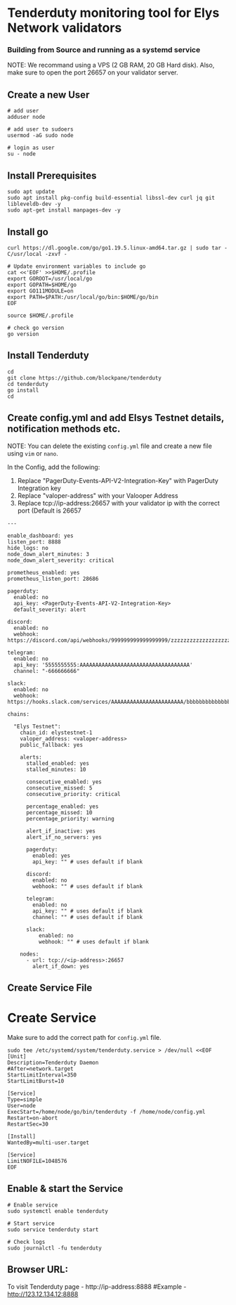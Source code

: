 # Tenderduty monitoring tool for Elys Network validators
### Building from Source and running as a systemd service

NOTE: We recommand using a VPS (2 GB RAM, 20 GB Hard disk). Also, make sure to open the port 26657 on your validator server.

## Create a new User

```
# add user
adduser node

# add user to sudoers
usermod -aG sudo node

# login as user
su - node
```

## Install Prerequisites

```
sudo apt update
sudo apt install pkg-config build-essential libssl-dev curl jq git libleveldb-dev -y
sudo apt-get install manpages-dev -y
```

## Install go
```
curl https://dl.google.com/go/go1.19.5.linux-amd64.tar.gz | sudo tar -C/usr/local -zxvf -

# Update environment variables to include go
cat <<'EOF' >>$HOME/.profile
export GOROOT=/usr/local/go
export GOPATH=$HOME/go
export GO111MODULE=on
export PATH=$PATH:/usr/local/go/bin:$HOME/go/bin
EOF

source $HOME/.profile

# check go version
go version
```

## Install Tenderduty

```
cd
git clone https://github.com/blockpane/tenderduty
cd tenderduty
go install
cd
```

## Create config.yml and add Elsys Testnet details, notification methods etc. 
NOTE: You can delete the existing ``config.yml`` file and create a new file using ``vim`` or ``nano``.

In the Config, add the following:
1. Replace "PagerDuty-Events-API-V2-Integration-Key" with PagerDuty Integration key
2. Replace "valoper-address" with your Valooper Address
3. Replace tcp://ip-address:26657 with your validator ip with the correct port (Default is 26657

```
---

enable_dashboard: yes
listen_port: 8888
hide_logs: no
node_down_alert_minutes: 3
node_down_alert_severity: critical

prometheus_enabled: yes
prometheus_listen_port: 28686

pagerduty:
  enabled: no
  api_key: <PagerDuty-Events-API-V2-Integration-Key>
  default_severity: alert

discord:
  enabled: no
  webhook: https://discord.com/api/webhooks/999999999999999999/zzzzzzzzzzzzzzzzzzzzzzzzzzzzzzzzzzzzzzzzzzzzzzzzzzzzzzzzzzzzzzzzzzzz

telegram:
  enabled: no
  api_key: '5555555555:AAAAAAAAAAAAAAAAAAAAAAAAAAAAAAAAAAA'
  channel: "-666666666"

slack:
  enabled: no
  webhook: https://hooks.slack.com/services/AAAAAAAAAAAAAAAAAAAAAAA/bbbbbbbbbbbbbbbbbbbbbbbb

chains:

  "Elys Testnet":
    chain_id: elystestnet-1
    valoper_address: <valoper-address>
    public_fallback: yes

    alerts:
      stalled_enabled: yes
      stalled_minutes: 10

      consecutive_enabled: yes
      consecutive_missed: 5
      consecutive_priority: critical

      percentage_enabled: yes
      percentage_missed: 10
      percentage_priority: warning

      alert_if_inactive: yes
      alert_if_no_servers: yes

      pagerduty:
        enabled: yes
        api_key: "" # uses default if blank

      discord:
        enabled: no
        webhook: "" # uses default if blank

      telegram:
        enabled: no
        api_key: "" # uses default if blank
        channel: "" # uses default if blank

      slack:
          enabled: no
          webhook: "" # uses default if blank

    nodes:
      - url: tcp://<ip-address>:26657
        alert_if_down: yes

```

## Create Service File

# Create Service
Make sure to add the correct path for ``config.yml`` file.
```
sudo tee /etc/systemd/system/tenderduty.service > /dev/null <<EOF
[Unit]
Description=Tenderduty Daemon
#After=network.target
StartLimitInterval=350
StartLimitBurst=10

[Service]
Type=simple
User=node
ExecStart=/home/node/go/bin/tenderduty -f /home/node/config.yml
Restart=on-abort
RestartSec=30

[Install]
WantedBy=multi-user.target

[Service]
LimitNOFILE=1048576
EOF
```

## Enable & start the Service

```
# Enable service
sudo systemctl enable tenderduty

# Start service
sudo service tenderduty start

# Check logs
sudo journalctl -fu tenderduty
```

## Browser URL:
To visit Tenderduty page -
http://ip-address:8888
#Example - http://123.12.134.12:8888


